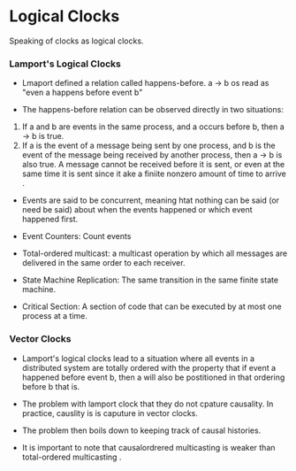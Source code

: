 # Logical Clocks

Speaking of clocks as logical clocks. 

### Lamport's Logical Clocks

* Lmaport defined a relation called happens-before. a -> b os read as "even a happens before event b"

* The happens-before relation can be observed directly in two situations: 

1. If a and b are events in the same process, and a occurs before b, then a -> b is true.
2. If a is the event of a message being sent by one process, and b is the event of the message being received by another process, then a -> b is also true. A message cannot be received before it is sent, or even at the same time it is sent since it ake a finiite nonzero amount of time to arrive .

* Events are said to be concurrent, meaning htat nothing can be said (or need be said) about when the events happened or which event happened first.

* Event Counters: Count events

* Total-ordered multicast: a multicast operation by which all messages are delivered in the same order to each receiver. 

* State Machine Replication: The same transition in the same finite state machine. 

* Critical Section: A section of code that can be executed by at most one process at a time. 

### Vector Clocks 

* Lamport's logical clocks lead to a situation where all events in a distributed system are totally ordered with the property that if event a happened before event b, then a will also be postitioned in that ordering before b that is. 

* The problem with lamport clock that they do not cpature causality. In practice, causlity is is caputure in vector clocks. 

* The problem then boils down to keeping track of causal histories. 

* It is important to note that causalordrered multicasting is weaker than total-ordered multicasting .


